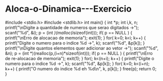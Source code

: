 # Aloca-o-Dinamica---Exercicio
#include &lt;stdio.h> #include &lt;stdlib.h>  int main() {     int *p;     int i,k, n;     printf("\nDigite a quantidade de numeros que serao digitados ->");     scanf("%d", &amp;i);     p = (int *)(malloc(i*sizeof(int)));     if( p == NULL )     {         printf("\nErro de alocacao de memoria");         exit(1);     }     for( k=0; k&lt;i; k++)     {         printf("Digite o numero para o indice %d ->", k);         scanf("%d", &amp;p[k]);     }     printf("\nDigite quantos elementos quer adicionar ao vetor ->");     scanf("%d", &amp;n);      p = (int *)(realloc(p,(i+n)*sizeof(int)));     if( p == NULL )     {         printf("\nErro de re-alocacao de memoria");         exit(1);     }     for(; k&lt;(n+i); k++)     {         printf("Digite o numero para o indice %d ->", k);         scanf("%d", &amp;p[k]);     }      for( k=0; k&lt;(i+n); k++)     {         printf("O numero do indice %d eh %d\n", k, p[k]);     }      free(p);      return 0; }
